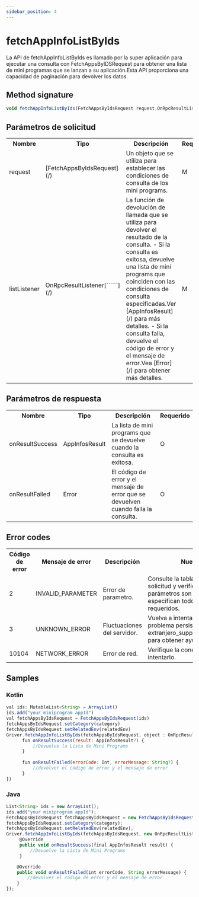 ```yaml
---
sidebar_position: 4
---
```


# fetchAppInfoListByIds

La API de fetchAppInfoListByIds es llamado por la super aplicación para ejecutar una consulta con FetchAppsByIDSRequest para obtener una lista de mini programas que se lanzan a su aplicación.Esta API proporciona una capacidad de paginación para devolver los datos.

## Method signature

```js
void fetchAppInfoListByIds(FetchAppsByIdsRequest request,OnRpcResultListener<AppInfosResult> listListener) 
```

## Parámetros de solicitud

<table>
    <tr>
        <th>Nombre</th>
        <th>Tipo</th>
        <th>Descripción</th>
        <th>Requerido</th>
    </tr>
    <tr>
        <td>request</td>
        <td>[FetchAppsByIdsRequest](/)</td>
        <td>Un objeto que se utiliza para establecer las condiciones de consulta de los mini programs.</td>
        <td>M</td>
    </tr>
    <tr>
        <td>listListener</td>
        <td>OnRpcResultListener[```<AppInfosResult>```](/)</td>
        <td>
        La función de devolución de llamada que se utiliza para devolver el resultado de la consulta.
        - Si la consulta es exitosa, devuelve una lista de mini programs que coinciden con las condiciones de consulta especificadas.Ver [AppInfosResult](/) para más detalles.
        - Si la consulta falla, devuelve el código de error y el mensaje de error.Vea [Error](/) para obtener más detalles.   
        </td>
        <td>M</td>
    </tr>
</table>


## Parámetros de respuesta

<table>
    <tr>
        <th>Nombre</th>
        <th>Tipo</th>
        <th>Descripción</th>
        <th>Requerido</th>
    </tr>
    <tr>
        <td>onResultSuccess</td>
        <td>AppInfosResult</td>
        <td>La lista de mini programs que se devuelve cuando la consulta es exitosa.</td>
        <td>O</td>
    </tr>
    <tr>
        <td>onResultFailed</td>
        <td>Error</td>
        <td>El código de error y el mensaje de error que se devuelven cuando falla la consulta.</td>
        <td>O</td>
    </tr>
</table>


## Error codes

<table>
    <tr>
        <th>Código de error</th>
        <th>Mensaje de error</th>
        <th>Descripción</th>
        <th>Nuevas medidas</th>
    </tr>
    <tr>
        <td>2</td>
        <td>INVALID_PARAMETER</td>
        <td>Error de parametro.</td>
        <td>Consulte la tabla de parámetros de solicitud y verifique si todos los tipos de parámetros son correctos y si se especifican todos los parámetros requeridos.</td>
    </tr>
    <tr>
        <td>3</td>
        <td>UNKNOWN_ERROR</td>
        <td>Fluctuaciones del servidor.</td>
        <td>Vuelva a intentar la solicitud.Si el problema persiste, comuníquese con el extranjero_support@service.alibaba.com para obtener ayuda.</td>
    </tr>
    <tr>
        <td>10104</td>
        <td>NETWORK_ERROR</td>
        <td>Error de red.</td>
        <td>Verifique la conexión de red y vuelva a intentarlo.</td>
    </tr>
</table>


## Samples

### Kotlin

```js
val ids: MutableList<String> = ArrayList()
ids.add("your miniprogram appId")
val fetchAppsByIdsRequest = FetchAppsByIdsRequest(ids)
fetchAppsByIdsRequest.setCategory(category)
fetchAppsByIdsRequest.setRelatedEnv(relatedEnv)
Griver.fetchAppInfoListByIds(fetchAppsByIdsRequest, object : OnRpcResultListener<AppInfosResult?>() {
      fun onResultSuccess(result: AppInfosResult?) {
          //Devuelve la Lista de Mini Programs
      }
      
      fun onResultFailed(errorCode: Int, errorMessage: String?) {
          //devolver el código de error y el mensaje de error
      }
})
```

### Java

```js
List<String> ids = new ArrayList();
ids.add("your miniprogram appId");
FetchAppsByIdsRequest fetchAppsByIdsRequest = new FetchAppsByIdsRequest(ids);
fetchAppsByIdsRequest.setCategory(category);
fetchAppsByIdsRequest.setRelatedEnv(relatedEnv);
Griver.fetchAppInfoListByIds(fetchAppsByIdsRequest, new OnRpcResultListener<AppInfosResult>() {
     @Override
     public void onResultSuccess(final AppInfosResult result) {
         //Devuelve la Lista de Mini Programs
     }

    @Override
    public void onResultFailed(int errorCode, String errorMessage) {
        //devolver el código de error y el mensaje de error
    }
});
```